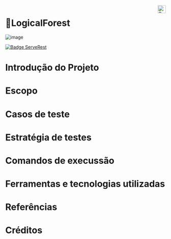 <a href="https://compass.uol">
    <img src="https://compass.uol/etc.clientlibs/compass/clientlibs/clientlib-react/resources/static/media/logo.d35fe3b1.svg" alt="Compass.UOL logo" title="Compass.UOL" align="right" height="25" />
</a>

# 📗LogicalForest
![image](https://user-images.githubusercontent.com/95503135/190703170-a2aaa1a2-760a-4604-a467-eb0a4092792e.png)

[![Badge ServeRest](https://img.shields.io/badge/API-ServeRest-green)](https://github.com/ServeRest/ServeRest/)

# Introdução do Projeto

# Escopo

# Casos de teste

# Estratégia de testes

# Comandos de execussão

# Ferramentas e tecnologias utilizadas

# Referências

# Créditos
